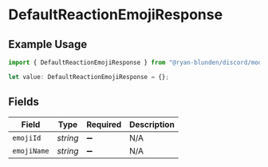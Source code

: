 # DefaultReactionEmojiResponse

## Example Usage

```typescript
import { DefaultReactionEmojiResponse } from "@ryan-blunden/discord/models/components";

let value: DefaultReactionEmojiResponse = {};
```

## Fields

| Field              | Type               | Required           | Description        |
| ------------------ | ------------------ | ------------------ | ------------------ |
| `emojiId`          | *string*           | :heavy_minus_sign: | N/A                |
| `emojiName`        | *string*           | :heavy_minus_sign: | N/A                |